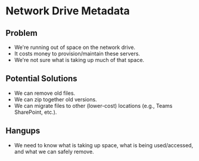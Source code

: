 # Network Drive Metadata


## Problem
- We're running out of space on the network drive.
- It costs money to provision/maintain these servers.
- We're not sure what is taking up much of that space.

## Potential Solutions
- We can remove old files.
- We can zip together old versions.
- We can migrate files to other (lower-cost) locations (e.g., Teams SharePoint, etc.).

## Hangups
- We need to know what is taking up space, what is being used/accessed, and what we can safely remove.